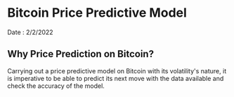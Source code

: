 # Bitcoin Price Predictive Model
Date : 2/2/2022

## Why Price Prediction on Bitcoin?
Carrying out a price predictive model on Bitcoin with its volatility's nature, it is imperative to be able to predict its next move with the data available and check the accuracy of the model.
